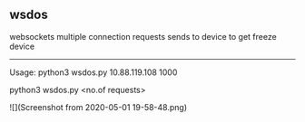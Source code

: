 ## wsdos

websockets multiple connection requests sends to device to get freeze device



-------------------------------------------------------------------------------------


Usage:
python3 wsdos.py 10.88.119.108 1000

python3 wsdos.py <IP Address> <no.of requests>



![](Screenshot from 2020-05-01 19-58-48.png)




